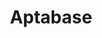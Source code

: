 ---
codehost: https://github.com/aptabase/aptabase
logohandle: aptabase
sort: aptabase
title: Aptabase
twitter: https://x.com/aptabase
website: https://aptabase.com/
---